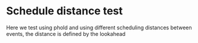 # Schedule distance test

Here we test using phold and using different scheduling distances between events, the distance is defined by the lookahead 
